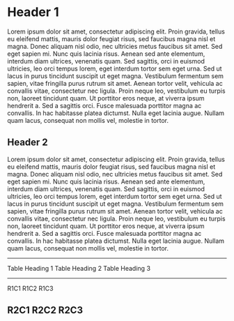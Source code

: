 # Header 1

Lorem ipsum dolor sit amet, consectetur adipiscing elit. Proin gravida,
tellus eu eleifend mattis, mauris dolor feugiat risus, sed faucibus
magna nisl et magna. Donec aliquam nisl odio, nec ultricies metus
faucibus sit amet. Sed eget sapien mi. Nunc quis lacinia risus. Aenean
sed ante elementum, interdum diam ultrices, venenatis quam. Sed
sagittis, orci in euismod ultricies, leo orci tempus lorem, eget
interdum tortor sem eget urna. Sed ut lacus in purus tincidunt suscipit
ut eget magna. Vestibulum fermentum sem sapien, vitae fringilla purus
rutrum sit amet. Aenean tortor velit, vehicula ac convallis vitae,
consectetur nec ligula. Proin neque leo, vestibulum eu turpis non,
laoreet tincidunt quam. Ut porttitor eros neque, at viverra ipsum
hendrerit a. Sed a sagittis orci. Fusce malesuada porttitor magna ac
convallis. In hac habitasse platea dictumst. Nulla eget lacinia augue.
Nullam quam lacus, consequat non mollis vel, molestie in tortor.

## Header 2

Lorem ipsum dolor sit amet, consectetur adipiscing elit. Proin gravida,
tellus eu eleifend mattis, mauris dolor feugiat risus, sed faucibus
magna nisl et magna. Donec aliquam nisl odio, nec ultricies metus
faucibus sit amet. Sed eget sapien mi. Nunc quis lacinia risus. Aenean
sed ante elementum, interdum diam ultrices, venenatis quam. Sed
sagittis, orci in euismod ultricies, leo orci tempus lorem, eget
interdum tortor sem eget urna. Sed ut lacus in purus tincidunt suscipit
ut eget magna. Vestibulum fermentum sem sapien, vitae fringilla purus
rutrum sit amet. Aenean tortor velit, vehicula ac convallis vitae,
consectetur nec ligula. Proin neque leo, vestibulum eu turpis non,
laoreet tincidunt quam. Ut porttitor eros neque, at viverra ipsum
hendrerit a. Sed a sagittis orci. Fusce malesuada porttitor magna ac
convallis. In hac habitasse platea dictumst. Nulla eget lacinia augue.
Nullam quam lacus, consequat non mollis vel, molestie in tortor.

  -----------------------------------------------------------------------
  Table Heading 1         Table Heading 2         Table Heading 3
  ----------------------- ----------------------- -----------------------
  R1C1                    R1C2                    R1C3

  R2C1                    R2C2                    R2C3
  -----------------------------------------------------------------------
